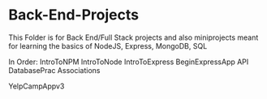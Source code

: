 # Back-End-Projects
This Folder is for Back End/Full Stack projects and also miniprojects meant for learning the basics
of NodeJS, Express, MongoDB, SQL

In Order:
IntroToNPM
IntroToNode
IntroToExpress
BeginExpressApp
API
DatabasePrac
Associations


YelpCampAppv3
